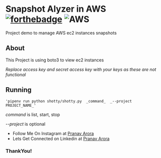 # Snapshot Alyzer in AWS  [![forthebadge](https://forthebadge.com/images/badges/made-with-python.svg)](https://forthebadge.com)   <img alt="AWS" src="https://img.shields.io/badge/AWS-%23FF9900.svg?&style=for-the-badge&logo=amazon-aws&logoColor=white"/>
Project demo to manage AWS ec2 instances snapshots

## About
This Project is using boto3 to view ec2 instances

_Replace access key and secret access key with your keys as these are not functional_

## Running

```'pipenv run python shotty/shotty.py  _command_  _--project PROJECT_NAME_'```

*command* is list, start, stop

*--project* is optional

* Follow Me On Instagram at [Pranav Arora](https://www.instagram.com/arorapranav187)
* Lets Get Connected on Linkedin at [Pranav Arora](https://www.linkedin.com/in/pranav-arora-354b71bb/)


### ThankYou!
